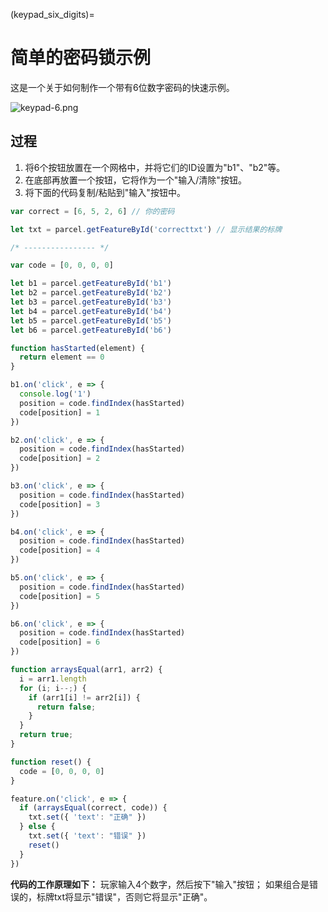 (keypad_six_digits)=
# 简单的密码锁示例
这是一个关于如何制作一个带有6位数字密码的快速示例。

![keypad-6.png](https://wiki.cryptovoxels.com/keypad-6.png)

## 过程
1. 将6个按钮放置在一个网格中，并将它们的ID设置为"b1"、"b2"等。
2. 在底部再放置一个按钮，它将作为一个"输入/清除"按钮。
3. 将下面的代码复制/粘贴到"输入"按钮中。

```js
var correct = [6, 5, 2, 6] // 你的密码

let txt = parcel.getFeatureById('correcttxt') // 显示结果的标牌

/* ---------------- */

var code = [0, 0, 0, 0]

let b1 = parcel.getFeatureById('b1')
let b2 = parcel.getFeatureById('b2')
let b3 = parcel.getFeatureById('b3')
let b4 = parcel.getFeatureById('b4')
let b5 = parcel.getFeatureById('b5')
let b6 = parcel.getFeatureById('b6')

function hasStarted(element) {
  return element == 0
}

b1.on('click', e => {
  console.log('1')
  position = code.findIndex(hasStarted)
  code[position] = 1
})

b2.on('click', e => {
  position = code.findIndex(hasStarted)
  code[position] = 2
})

b3.on('click', e => {
  position = code.findIndex(hasStarted)
  code[position] = 3
})

b4.on('click', e => {
  position = code.findIndex(hasStarted)
  code[position] = 4
})

b5.on('click', e => {
  position = code.findIndex(hasStarted)
  code[position] = 5
})

b6.on('click', e => {
  position = code.findIndex(hasStarted)
  code[position] = 6
})

function arraysEqual(arr1, arr2) {
  i = arr1.length
  for (i; i--;) {
    if (arr1[i] != arr2[i]) {
      return false;
    }
  }
  return true;
}

function reset() {
  code = [0, 0, 0, 0]
}

feature.on('click', e => {
  if (arraysEqual(correct, code)) {
    txt.set({ 'text': "正确" })
  } else {
    txt.set({ 'text': "错误" })
    reset()
  }
})
```

**代码的工作原理如下：**
玩家输入4个数字，然后按下"输入"按钮；
如果组合是错误的，标牌txt将显示"错误"，否则它将显示"正确"。